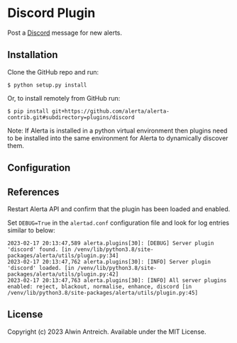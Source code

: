 Discord Plugin
==================

Post a [Discord](https://discord.com/) message for new alerts.

Installation
------------

Clone the GitHub repo and run:

    $ python setup.py install

Or, to install remotely from GitHub run:

    $ pip install git+https://github.com/alerta/alerta-contrib.git#subdirectory=plugins/discord

Note: If Alerta is installed in a python virtual environment then plugins
need to be installed into the same environment for Alerta to dynamically
discover them.

Configuration
-------------

References
----------

Restart Alerta API and confirm that the plugin has been loaded and enabled.

Set `DEBUG=True` in the `alertad.conf` configuration file and look for log
entries similar to below:

```
2023-02-17 20:13:47,589 alerta.plugins[30]: [DEBUG] Server plugin 'discord' found. [in /venv/lib/python3.8/site-packages/alerta/utils/plugin.py:34]
2023-02-17 20:13:47,762 alerta.plugins[30]: [INFO] Server plugin 'discord' loaded. [in /venv/lib/python3.8/site-packages/alerta/utils/plugin.py:42]
2023-02-17 20:13:47,763 alerta.plugins[30]: [INFO] All server plugins enabled: reject, blackout, normalise, enhance, discord [in /venv/lib/python3.8/site-packages/alerta/utils/plugin.py:45]
```

License
-------

Copyright (c) 2023 Alwin Antreich. Available under the MIT License.
